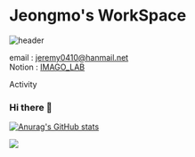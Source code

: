 # Jeongmo's WorkSpace

![header](https://capsule-render.vercel.app/api?type=rect&color=3eb489&height=200&section=header&text=capsule%20render&fontSize=90&animation=scaleIn)


email : jeremy0410@hanmail.net  
Notion : [IMAGO_LAB](https://debonair-diagram-1c3.notion.site/IMAGO-LAB-fe9b427453b041dc83db36ccb704e868)

Activity

### Hi there 👋

[![Anurag's GitHub stats](https://github-readme-stats.vercel.app/api?username=JeongmoRYU)](https://github.com/JeongmoRYU/github-readme-stats)

<!--
**JeongmoRyu/JeongmoRYU** is a ✨ _special_ ✨ repository because its `README.md` (this file) appears on your GitHub profile.

Here are some ideas to get you started:

- 🔭 I’m currently working on ...
- 🌱 I’m currently learning ...
- 👯 I’m looking to collaborate on ...
- 🤔 I’m looking for help with ...
- 💬 Ask me about ...
- 📫 How to reach me: ...
- 😄 Pronouns: ...
- ⚡ Fun fact: ...
-->

<a href="링크 주소입력하삼" target="_blank"><img src="https://img.shields.io/badge/뱃지레이블-f5e29f?style=flat&logo=bookstack&logoColor=0e2e2a"/></a>
